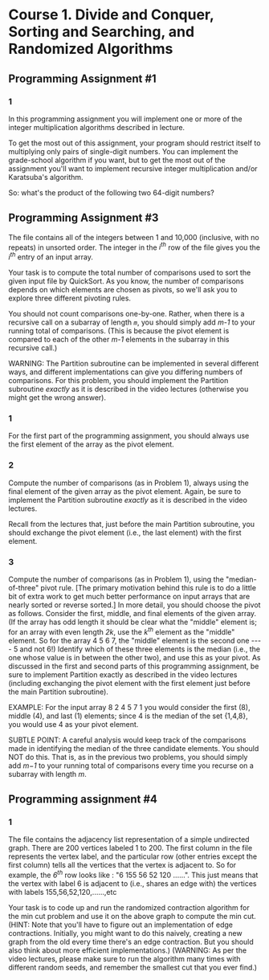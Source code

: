 # Course 1. Divide and Conquer, Sorting and Searching, and Randomized Algorithms

## Programming Assignment #1

### 1

In this programming assignment you will implement one or more of the integer multiplication algorithms described in lecture.

 To get the most out of this assignment, your program should restrict itself to multiplying only pairs of single-digit numbers. You can implement the grade-school algorithm if you want, but to get the most out of the assignment you'll want to implement recursive integer multiplication and/or Karatsuba's algorithm.

 So: what's the product of the following two 64-digit numbers?

## Programming Assignment #3

The file contains all of the integers between 1 and 10,000 (inclusive, with no repeats) in unsorted order. The integer in the _i<sup>th</sup>_ row of the file gives you the _i<sup>th</sup>_ entry of an input array.

Your task is to compute the total number of comparisons used to sort the given input file by QuickSort. As you know, the number of comparisons depends on which elements are chosen as pivots, so we'll ask you to explore three different pivoting rules.

You should not count comparisons one-by-one. Rather, when there is a recursive call on a subarray of length _`m`_, you should simply add <span style="white-space:nowrap">_m-1_</span> to your running total of comparisons. (This is because the pivot element is compared to each of the other <span style="white-space:nowrap">_m-1_</span> elements in the subarray in this recursive call.)

WARNING: The Partition subroutine can be implemented in several different ways, and different implementations can give you differing numbers of comparisons. For this problem, you should implement the Partition subroutine _exactly_ as it is described in the video lectures (otherwise you might get the wrong answer).

### 1

For the first part of the programming assignment, you should always use the first element of the array as the pivot element.

### 2

Compute the number of comparisons (as in Problem 1), always using the final element of the given array as the pivot element. Again, be sure to implement the Partition subroutine _exactly_ as it is described in the video lectures.

 Recall from the lectures that, just before the main Partition subroutine, you should exchange the pivot element (i.e., the last element) with the first element.

### 3

Compute the number of comparisons (as in Problem 1), using the "median-of-three" pivot rule. [The primary motivation behind this rule is to do a little bit of extra work to get much better performance on input arrays that are nearly sorted or reverse sorted.] In more detail, you should choose the pivot as follows. Consider the first, middle, and final elements of the given array. (If the array has odd length it should be clear what the "middle" element is; for an array with even length _2k_, use the _k<sup>th</sup>_ element as the "middle" element. So for the array 4 5 6 7, the "middle" element is the second one ---- 5 and not 6!) Identify which of these three elements is the median (i.e., the one whose value is in between the other two), and use this as your pivot. As discussed in the first and second parts of this programming assignment, be sure to implement Partition exactly as described in the video lectures (including exchanging the pivot element with the first element just before the main Partition subroutine).

 EXAMPLE: For the input array 8 2 4 5 7 1 you would consider the first (8), middle (4), and last (1) elements; since 4 is the median of the set {1,4,8}, you would use 4 as your pivot element.

 SUBTLE POINT: A careful analysis would keep track of the comparisons made in identifying the median of the three candidate elements. You should NOT do this. That is, as in the previous two problems, you should simply add _m−1_ to your running total of comparisons every time you recurse on a subarray with length _m_.

## Programming assignment #4

### 1

The file contains the adjacency list representation of a simple undirected graph. There are 200 vertices labeled 1 to 200. The first column in the file represents the vertex label, and the particular row (other entries except the first column) tells all the vertices that the vertex is adjacent to. So for example, the _6<sup>th</sup>_ row looks like : "6	155	56	52	120	......". This just means that the vertex with label 6 is adjacent to (i.e., shares an edge with) the vertices with labels 155,56,52,120,......,etc

 Your task is to code up and run the randomized contraction algorithm for the min cut problem and use it on the above graph to compute the min cut. (HINT: Note that you'll have to figure out an implementation of edge contractions. Initially, you might want to do this naively, creating a new graph from the old every time there's an edge contraction. But you should also think about more efficient implementations.) (WARNING: As per the video lectures, please make sure to run the algorithm many times with different random seeds, and remember the smallest cut that you ever find.)